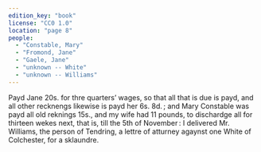 ```yaml
---
edition_key: "book"
license: "CC0 1.0"
location: "page 8"
people:
  - "Constable, Mary"
  - "Fromond, Jane"
  - "Gaele, Jane"
  - "unknown -- White"
  - "unknown -- Williams"
---
```

Payd Jane 20s. for thre quarters’ wages, so that all that is due is
payd, and all other recknengs likewise is payd her 6s. 8d. ; and
Mary Constable was payd all old reknings 15s., and my wife had
11 pounds, to dischardge all for thirteen wekes next, that is,
till the 5th of November : I delivered Mr. Williams, the person
of Tendring, a lettre of atturney agaynst one White of
Colchester, for a sklaundre.
